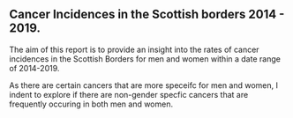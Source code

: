 ## Cancer Incidences in the Scottish borders 2014 - 2019.

The aim of this report is to provide an insight into the rates of cancer incidences in the Scottish Borders for men and women within a date range of 2014-2019.

As there are certain cancers that are more speceifc for men and women, I indent to explore if there are non-gender specfic cancers that are frequently occuring in both men and women.
